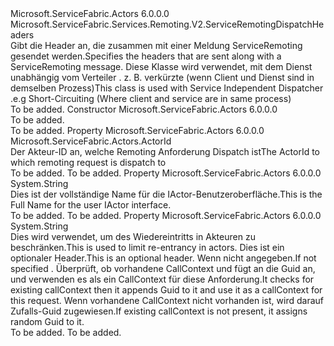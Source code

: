 <Type Name="ActorRemotingDispatchHeaders" FullName="Microsoft.ServiceFabric.Actors.Remoting.V2.ActorRemotingDispatchHeaders">
  <TypeSignature Language="C#" Value="public class ActorRemotingDispatchHeaders : Microsoft.ServiceFabric.Services.Remoting.V2.ServiceRemotingDispatchHeaders" />
  <TypeSignature Language="ILAsm" Value=".class public auto ansi beforefieldinit ActorRemotingDispatchHeaders extends Microsoft.ServiceFabric.Services.Remoting.V2.ServiceRemotingDispatchHeaders" />
  <TypeSignature Language="DocId" Value="T:Microsoft.ServiceFabric.Actors.Remoting.V2.ActorRemotingDispatchHeaders" />
  <TypeSignature Language="VB.NET" Value="Public Class ActorRemotingDispatchHeaders&#xA;Inherits ServiceRemotingDispatchHeaders" />
  <TypeSignature Language="F#" Value="type ActorRemotingDispatchHeaders = class&#xA;    inherit ServiceRemotingDispatchHeaders" />
  <AssemblyInfo>
    <AssemblyName>Microsoft.ServiceFabric.Actors</AssemblyName>
    <AssemblyVersion>6.0.0.0</AssemblyVersion>
  </AssemblyInfo>
  <Base>
    <BaseTypeName>Microsoft.ServiceFabric.Services.Remoting.V2.ServiceRemotingDispatchHeaders</BaseTypeName>
  </Base>
  <Interfaces />
  <Docs>
    <summary>
            <span data-ttu-id="d724b-101">Gibt die Header an, die zusammen mit einer Meldung ServiceRemoting gesendet werden.</span><span class="sxs-lookup"><span data-stu-id="d724b-101">Specifies the headers that are sent along with a ServiceRemoting message.</span></span> <span data-ttu-id="d724b-102">Diese Klasse wird verwendet, mit dem Dienst unabhängig vom Verteiler <see cref="T:Microsoft.ServiceFabric.Actors.Remoting.V2.Runtime.ActorServiceRemotingDispatcher" /> . z. B. verkürzte (wenn Client und Dienst sind in demselben Prozess)</span><span class="sxs-lookup"><span data-stu-id="d724b-102">This class is used with Service Independent Dispatcher <see cref="T:Microsoft.ServiceFabric.Actors.Remoting.V2.Runtime.ActorServiceRemotingDispatcher" /> .e.g Short-Circuiting (Where client and service are in same process)</span></span>
            </summary>
    <remarks>To be added.</remarks>
  </Docs>
  <Members>
    <Member MemberName=".ctor">
      <MemberSignature Language="C#" Value="public ActorRemotingDispatchHeaders ();" />
      <MemberSignature Language="ILAsm" Value=".method public hidebysig specialname rtspecialname instance void .ctor() cil managed" />
      <MemberSignature Language="DocId" Value="M:Microsoft.ServiceFabric.Actors.Remoting.V2.ActorRemotingDispatchHeaders.#ctor" />
      <MemberSignature Language="VB.NET" Value="Public Sub New ()" />
      <MemberType>Constructor</MemberType>
      <AssemblyInfo>
        <AssemblyName>Microsoft.ServiceFabric.Actors</AssemblyName>
        <AssemblyVersion>6.0.0.0</AssemblyVersion>
      </AssemblyInfo>
      <Parameters />
      <Docs>
        <summary>To be added.</summary>
        <remarks>To be added.</remarks>
      </Docs>
    </Member>
    <Member MemberName="ActorId">
      <MemberSignature Language="C#" Value="public Microsoft.ServiceFabric.Actors.ActorId ActorId { get; set; }" />
      <MemberSignature Language="ILAsm" Value=".property instance class Microsoft.ServiceFabric.Actors.ActorId ActorId" />
      <MemberSignature Language="DocId" Value="P:Microsoft.ServiceFabric.Actors.Remoting.V2.ActorRemotingDispatchHeaders.ActorId" />
      <MemberSignature Language="VB.NET" Value="Public Property ActorId As ActorId" />
      <MemberSignature Language="F#" Value="member this.ActorId : Microsoft.ServiceFabric.Actors.ActorId with get, set" Usage="Microsoft.ServiceFabric.Actors.Remoting.V2.ActorRemotingDispatchHeaders.ActorId" />
      <MemberType>Property</MemberType>
      <AssemblyInfo>
        <AssemblyName>Microsoft.ServiceFabric.Actors</AssemblyName>
        <AssemblyVersion>6.0.0.0</AssemblyVersion>
      </AssemblyInfo>
      <ReturnValue>
        <ReturnType>Microsoft.ServiceFabric.Actors.ActorId</ReturnType>
      </ReturnValue>
      <Docs>
        <summary>
            <span data-ttu-id="d724b-103">Der Akteur-ID an, welche Remoting Anforderung Dispatch ist</span><span class="sxs-lookup"><span data-stu-id="d724b-103">The ActorId to which remoting request is dispatch to</span></span>
            </summary>
        <value>To be added.</value>
        <remarks>To be added.</remarks>
      </Docs>
    </Member>
    <Member MemberName="ActorInterfaceName">
      <MemberSignature Language="C#" Value="public string ActorInterfaceName { get; set; }" />
      <MemberSignature Language="ILAsm" Value=".property instance string ActorInterfaceName" />
      <MemberSignature Language="DocId" Value="P:Microsoft.ServiceFabric.Actors.Remoting.V2.ActorRemotingDispatchHeaders.ActorInterfaceName" />
      <MemberSignature Language="VB.NET" Value="Public Property ActorInterfaceName As String" />
      <MemberSignature Language="F#" Value="member this.ActorInterfaceName : string with get, set" Usage="Microsoft.ServiceFabric.Actors.Remoting.V2.ActorRemotingDispatchHeaders.ActorInterfaceName" />
      <MemberType>Property</MemberType>
      <AssemblyInfo>
        <AssemblyName>Microsoft.ServiceFabric.Actors</AssemblyName>
        <AssemblyVersion>6.0.0.0</AssemblyVersion>
      </AssemblyInfo>
      <ReturnValue>
        <ReturnType>System.String</ReturnType>
      </ReturnValue>
      <Docs>
        <summary>
            <span data-ttu-id="d724b-104">Dies ist der vollständige Name für die IActor-Benutzeroberfläche.</span><span class="sxs-lookup"><span data-stu-id="d724b-104">This is the Full Name for the user IActor  interface.</span></span>
            </summary>
        <value>To be added.</value>
        <remarks>To be added.</remarks>
      </Docs>
    </Member>
    <Member MemberName="CallContext">
      <MemberSignature Language="C#" Value="public string CallContext { get; set; }" />
      <MemberSignature Language="ILAsm" Value=".property instance string CallContext" />
      <MemberSignature Language="DocId" Value="P:Microsoft.ServiceFabric.Actors.Remoting.V2.ActorRemotingDispatchHeaders.CallContext" />
      <MemberSignature Language="VB.NET" Value="Public Property CallContext As String" />
      <MemberSignature Language="F#" Value="member this.CallContext : string with get, set" Usage="Microsoft.ServiceFabric.Actors.Remoting.V2.ActorRemotingDispatchHeaders.CallContext" />
      <MemberType>Property</MemberType>
      <AssemblyInfo>
        <AssemblyName>Microsoft.ServiceFabric.Actors</AssemblyName>
        <AssemblyVersion>6.0.0.0</AssemblyVersion>
      </AssemblyInfo>
      <ReturnValue>
        <ReturnType>System.String</ReturnType>
      </ReturnValue>
      <Docs>
        <summary>
            <span data-ttu-id="d724b-105">Dies wird verwendet, um des Wiedereintritts in Akteuren zu beschränken.</span><span class="sxs-lookup"><span data-stu-id="d724b-105">This is used to limit re-entrancy in actors.</span></span> <span data-ttu-id="d724b-106">Dies ist ein optionaler Header.</span><span class="sxs-lookup"><span data-stu-id="d724b-106">This is an optional header.</span></span> <span data-ttu-id="d724b-107">Wenn nicht angegeben.</span><span class="sxs-lookup"><span data-stu-id="d724b-107">If not specified .</span></span> <span data-ttu-id="d724b-108">Überprüft, ob vorhandene CallContext und fügt an die Guid an, und verwenden es als ein CallContext für diese Anforderung.</span><span class="sxs-lookup"><span data-stu-id="d724b-108">It checks for existing callContext then it appends Guid to it and use it as a callContext for this request.</span></span>
            <span data-ttu-id="d724b-109">Wenn vorhandene CallContext nicht vorhanden ist, wird darauf Zufalls-Guid zugewiesen.</span><span class="sxs-lookup"><span data-stu-id="d724b-109">If existing callContext is not present, it assigns random Guid to it.</span></span>
            </summary>
        <value>To be added.</value>
        <remarks>To be added.</remarks>
      </Docs>
    </Member>
  </Members>
</Type>